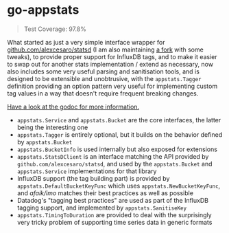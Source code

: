 # go-appstats

> Test Coverage: 97.8%

What started as just a very simple interface wrapper for
[github.com/alexcesaro/statsd](https://github.com/alexcesaro/statsd) (I am also maintaining
[a fork](https://github.com/joeycumines/statsd) with some tweaks), to provide proper support for InfluxDB tags, and
to make it easier to swap out for another stats implementation / extend as necessary, now also
includes some very useful parsing and sanitisation tools, and is designed to be extensible and unobtrusive, with the
`appstats.Tagger` definition providing an option pattern very useful for implementing custom tag values in a way that
doesn't require frequent breaking changes.

[Have a look at the godoc for more information.](https://godoc.org/github.com/joeycumines/go-appstats)

- `appstats.Service` and `appstats.Bucket` are the core interfaces, the latter being the interesting one
- `appstats.Tagger` is entirely optional, but it builds on the behavior defined by `appstats.Bucket`
- `appstats.BucketInfo` is used internally but also exposed for extensions
- `appstats.StatsDClient` is an interface matching the API provided by `github.com/alexcesaro/statsd`, and used
  by the `appstats.Bucket` and `appstats.Service` implementations for that library
- InfluxDB support (the tag building part) is provided by `appstats.DefaultBucketKeyFunc` which uses
  `appstats.NewBucketKeyFunc`, and _afaik/imo_ matches their best practices as well as possible
- Datadog's "tagging best practices" are used as part of the InfluxDB tagging support, and implemented by
  `appstats.SanitiseKey`
- `appstats.TimingToDuration` are provided to deal with the surprisingly very tricky problem of supporting time series
  data in generic formats
